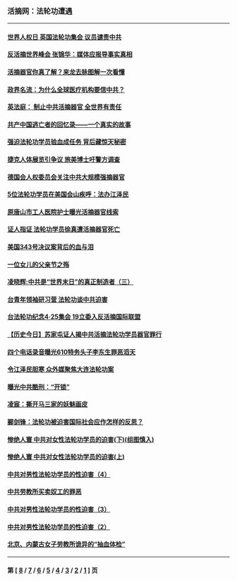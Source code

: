 ### 活摘网：法轮功遭遇
---
#### [世界人权日 英国法轮功集会 议员谴责中共](../../pages/nf5881/n13431763.md?01280430) 
#### [反活摘世界峰会 张锦华：媒体应报导事实真相](../../pages/nf5881/n13278502.md?01280430) 
#### [活摘器官你真了解？来龙去脉图解一次看懂](../../pages/nf5881/n13013820.md?01280430) 
#### [政界名流：为什么全球医疗机构要信中共？](../../pages/nf5881/n11945479.md?01280430) 
#### [英法庭： 制止中共活摘器官 全世界有责任](../../pages/nf5881/n11330691.md?01280430) 
#### [共产中国逃亡者的回忆录——一个真实的故事](../../pages/nf5881/n10918649.md?01280430) 
#### [强迫法轮功学员验血成任务 背后藏惊天秘密](../../pages/nf5881/n4252384.md?01280430) 
#### [捷克人体展览引争议 旅美博士吁警方调查](../../pages/nf5881/n9429187.md?01280430) 
#### [德国会人权委员会关注中共大规模强摘器官](../../pages/nf5881/n8418950.md?01280430) 
#### [5位法轮功学员在美国会山疾呼：法办江泽民](../../pages/nf5881/n8101519.md?01280430) 
#### [原唐山市工人医院护士曝光活摘器官线索](../../pages/nf5881/n8076384.md?01280430) 
#### [证人指证 法轮功学员徐真遭活摘器官死亡](../../pages/nf5881/n8042467.md?01280430) 
#### [美国343号决议案背后的血与泪](../../pages/nf5881/n8020684.md?01280430) 
#### [一位女儿的父亲节之殇](../../pages/nf5881/n8014122.md?01280430) 
#### [凌晓辉:中共是“世界末日”的真正制造者（三）](../../pages/nf5881/n4210333.md?01280430) 
#### [台青年领袖研习营 法轮功谈中共迫害](../../pages/nf5881/n4141857.md?01280430) 
#### [台法轮功纪念4‧25集会 19立委入反活摘国际联盟](../../pages/nf5881/n4141821.md?01280430) 
#### [【历史今日】苏家屯证人揭中共活摘法轮功学员器官罪行](../../pages/nf5881/n4135912.md?01280430) 
#### [四个电话录音曝光610特务头子李东生罪恶滔天](../../pages/nf5881/n4040060.md?01280430) 
#### [令江泽民胆寒 众外媒聚焦大连法轮功案](../../pages/nf5881/n3932671.md?01280430) 
#### [曝光中共酷刑：“开锁”](../../pages/nf5881/n3889373.md?01280430) 
#### [凌宸：撕开马三家的妖魅画皮](../../pages/nf5881/n3849369.md?01280430) 
#### [郦剑锋：法轮功被迫害国际社会应作怎样的反思？](../../pages/nf5881/n3824560.md?01280430) 
#### [惨绝人寰 中共对女性法轮功学员的迫害(下)(组图慎入)](../../pages/nf5881/n3816285.md?01280430) 
#### [惨绝人寰 中共对女性法轮功学员的迫害(上)](../../pages/nf5881/n3815374.md?01280430) 
#### [中共对男性法轮功学员的性迫害（4）](../../pages/nf5881/n3769144.md?01280430) 
#### [中共劳教所买卖奴工的罪恶](../../pages/nf5881/n3769378.md?01280430) 
#### [中共对男性法轮功学员的性迫害（3）](../../pages/nf5881/n3768231.md?01280430) 
#### [中共对男性法轮功学员的性迫害（2）](../../pages/nf5881/n3767211.md?01280430) 
#### [北京、内蒙古女子劳教所诡异的“抽血体检”](../../pages/nf5881/n3753158.md?01280430) 

---
#### 第 [ [8](./8.md?01280430) / [7](./7.md?01280430) / [6](./6.md?01280430) / [5](./5.md?01280430) / [4](./4.md?01280430) / [3](./3.md?01280430) / [2](./2.md?01280430) / [1](./1.md?01280430) ] 页
